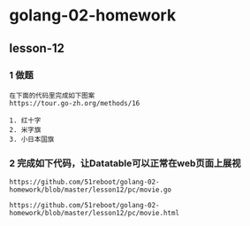 # golang-02-homework
## lesson-12
### 1 做题
    在下面的代码里完成如下图案
    https://tour.go-zh.org/methods/16

    1. 红十字
    2. 米字旗
    3. 小日本国旗

### 2 完成如下代码，让Datatable可以正常在web页面上展视

    https://github.com/51reboot/golang-02-homework/blob/master/lesson12/pc/movie.go

    https://github.com/51reboot/golang-02-homework/blob/master/lesson12/pc/movie.html
